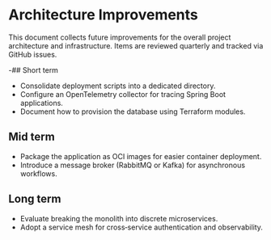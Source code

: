 # Architecture Improvements

This document collects future improvements for the overall project architecture and infrastructure. Items are reviewed quarterly and tracked via GitHub issues.

-## Short term

- Consolidate deployment scripts into a dedicated directory.
- Configure an OpenTelemetry collector for tracing Spring Boot applications.
- Document how to provision the database using Terraform modules.

## Mid term

- Package the application as OCI images for easier container deployment.
- Introduce a message broker (RabbitMQ or Kafka) for asynchronous workflows.

## Long term

- Evaluate breaking the monolith into discrete microservices.
- Adopt a service mesh for cross‑service authentication and observability.

